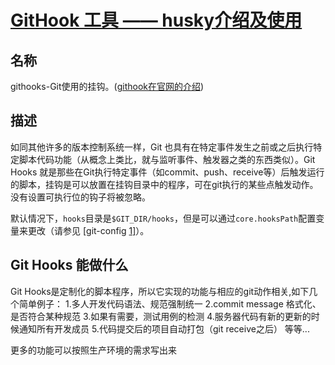 # [GitHook 工具 —— husky介绍及使用](https://www.cnblogs.com/jiaoshou/p/12222665.html)

## 名称

githooks-Git使用的挂钩。([githook在官网的介绍](https://git-scm.com/docs/githooks))

## 描述

如同其他许多的版本控制系统一样，Git 也具有在特定事件发生之前或之后执行特定脚本代码功能（从概念上类比，就与监听事件、触发器之类的东西类似）。Git Hooks 就是那些在Git执行特定事件（如commit、push、receive等）后触发运行的脚本，挂钩是可以放置在挂钩目录中的程序，可在git执行的某些点触发动作。没有设置可执行位的钩子将被忽略。

默认情况下，`hooks`目录是`$GIT_DIR/hooks`，但是可以通过`core.hooksPath`配置变量来更改（请参见 [git-config [1\]](https://git-scm.com/docs/git-config)）。

## Git Hooks 能做什么

Git Hooks是定制化的脚本程序，所以它实现的功能与相应的git动作相关,如下几个简单例子：
1.多人开发代码语法、规范强制统一
2.commit message 格式化、是否符合某种规范
3.如果有需要，测试用例的检测
4.服务器代码有新的更新的时候通知所有开发成员
5.代码提交后的项目自动打包（git receive之后） 等等...

更多的功能可以按照生产环境的需求写出来